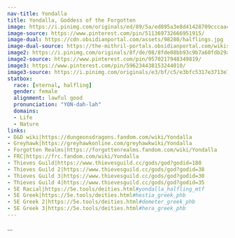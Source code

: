 ```yaml
---
nav-title: Yondalla
title: Yondalla, Goddess of the Forgotten
image: https://i.pinimg.com/originals/ed/89/5a/ed895a3e8d41428709cccaac388c5a09.jpg
image-source: https://www.pinterest.com/pin/511369732666951915/
image-dual: https://cdn.obsidianportal.com/assets/98280/halflings.jpg
image-dual-source: https://the-mithril-portals.obsidianportal.com/wikis/main-page
image2: https://i.pinimg.com/originals/8f/de/08/8fde08bb93c9b7a60fdb29a0fa20e88d.png
image2-source: https://www.pinterest.com/pin/9570217948349819/
image3: https://www.pinterest.com/pin/596234438153244010/
image3-source: https://i.pinimg.com/originals/e3/bf/c5/e3bfc5317e3713e79a9e153544796022.jpg
statbox:
  race: [eternal, halfling]
  gender: female
  alignment: lawful good
  pronunciation: "YON-dah-lah"
  domains:
  - Life
  - Nature
links:
- D&D wiki|https://dungeonsdragons.fandom.com/wiki/Yondalla
- Greyhawk|https://greyhawkonline.com/greyhawkwiki/Yondalla
- Forgotten Realms|https://forgottenrealms.fandom.com/wiki/Yondalla
- FRC|https://frc.fandom.com/wiki/Yondalla
- Thieves Guild|https://www.thievesguild.cc/gods/god?godid=180
- Thieves Guild 2|https://www.thievesguild.cc/gods/god?godid=38
- Thieves Guild 3|https://www.thievesguild.cc/gods/god?godid=30
- Thieves Guild 4|https://www.thievesguild.cc/gods/god?godid=35
- 5E Racial|https://5e.tools/deities.html#yondalla_halfling_mtf
- 5E Greek|https://5e.tools/deities.html#hestia_greek_phb
- 5E Greek 2|https://5e.tools/deities.html#demeter_greek_phb
- 5E Greek 3|https://5e.tools/deities.html#hera_greek_phb
---
```


...

